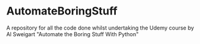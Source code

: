 # AutomateBoringStuff
A repository for all the code done whilst undertaking the Udemy course by Al Sweigart "Automate the Boring Stuff With Python"
